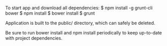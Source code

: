 To start app and download all dependencies:
    $ npm install -g grunt-cli bower
    $ npm install
    $ bower install
    $ grunt

Application is built to the public/ directory, which can safely be deleted.

Be sure to run bower install and npm install periodically to keep up-to-date with project dependencies.
